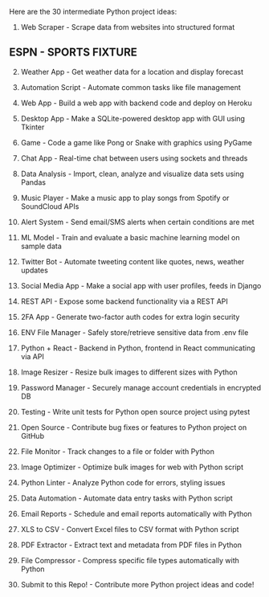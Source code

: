 Here are the 30 intermediate Python project ideas:

1. Web Scraper - Scrape data from websites into structured format 
## ESPN - SPORTS FIXTURE  

2. Weather App - Get weather data for a location and display forecast

3. Automation Script - Automate common tasks like file management

4. Web App - Build a web app with backend code and deploy on Heroku

5. Desktop App - Make a SQLite-powered desktop app with GUI using Tkinter

6. Game - Code a game like Pong or Snake with graphics using PyGame

7. Chat App - Real-time chat between users using sockets and threads

8. Data Analysis - Import, clean, analyze and visualize data sets using Pandas

9. Music Player - Make a music app to play songs from Spotify or SoundCloud APIs

10. Alert System - Send email/SMS alerts when certain conditions are met

11. ML Model - Train and evaluate a basic machine learning model on sample data

12. Twitter Bot - Automate tweeting content like quotes, news, weather updates

13. Social Media App - Make a social app with user profiles, feeds in Django 

14. REST API - Expose some backend functionality via a REST API

15. 2FA App - Generate two-factor auth codes for extra login security

16. ENV File Manager - Safely store/retrieve sensitive data from .env file

17. Python + React - Backend in Python, frontend in React communicating via API

18. Image Resizer - Resize bulk images to different sizes with Python

19. Password Manager - Securely manage account credentials in encrypted DB

20. Testing - Write unit tests for Python open source project using pytest  

21. Open Source - Contribute bug fixes or features to Python project on GitHub

22. File Monitor - Track changes to a file or folder with Python

23. Image Optimizer - Optimize bulk images for web with Python script

24. Python Linter - Analyze Python code for errors, styling issues

25. Data Automation - Automate data entry tasks with Python script

26. Email Reports - Schedule and email reports automatically with Python

27. XLS to CSV - Convert Excel files to CSV format with Python script

28. PDF Extractor - Extract text and metadata from PDF files in Python

29. File Compressor - Compress specific file types automatically with Python

30. Submit to this Repo! - Contribute more Python project ideas and code!


